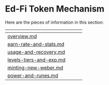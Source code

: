 # Ed-Fi Token Mechanism

Here are the pieces of information in this section:

<table data-card-size="large" data-view="cards"><thead><tr><th data-card-target data-type="content-ref"></th><th data-hidden></th><th data-hidden></th><th data-hidden></th></tr></thead><tbody><tr><td><a href="../../web3-for-true-education/background/overview.md">overview.md</a></td><td></td><td></td><td></td></tr><tr><td><a href="earn-rate-and-stats.md">earn-rate-and-stats.md</a></td><td></td><td></td><td></td></tr><tr><td><a href="usage-and-recovery.md">usage-and-recovery.md</a></td><td></td><td></td><td></td></tr><tr><td><a href="levels-tiers-and-exp.md">levels-tiers-and-exp.md</a></td><td></td><td></td><td></td></tr><tr><td><a href="minting-new-weber.md">minting-new-weber.md</a></td><td></td><td></td><td></td></tr><tr><td><a href="power-and-runes.md">power-and-runes.md</a></td><td></td><td></td><td></td></tr></tbody></table>
